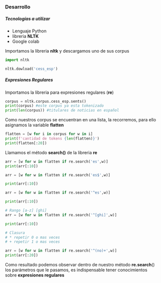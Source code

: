 ### Desarrollo



##### Tecnologías a utilizar

- Lenguaje Python
- libreria **NLTK**
- Google colab



Importamos la libreria **nltk** y descargamos uno de sus corpus 

```python
import nltk

nltk.dowload('cess_esp')
```



##### Expresiones Regulares

Importamos la libreria para expresiones regulares (**re**)

```python
corpus = nltk.corpus.cess_esp.sents()
print(corpus) #este corpus ya esta tokenizado
print(len(corpus)) #titulares de noticias en español

```



Como nuestros corpus se encuentran en una lista, la recorremos, para ello asignamos la variable **flatten**

```python
flatten = [w for i in corpus for w in i]
print(f'cantidad de tokens {len(flatten)}')
print(flatten[:20])
```



Llamamos el método **search()** de la libreria **re**

```python
arr = [w for w in flatten if re.search('es',w)]
print(arr[:10])

arr = [w for w in flatten if re.search('es$',w)]

print(arr[:10])

arr = [w for w in flatten if re.search('^es',w)]

print(arr[:10])

# Rango [a-z] [ghi]
arr = [w for w in flatten if re.search('^[ghi]',w)]

print(arr[:10])

# Clasura
# * repetir 0 o mas veces
# + repetir 1 o mas veces

arr = [w for w in flatten if re.search('^(no)+',w)]
print(arr[:20])
```



Como resultado podemos observar dentro de nuestro método **re.search**() los parámetros que le pasamos, es indispensable tener conocimientos sobre **expresiones regulares**